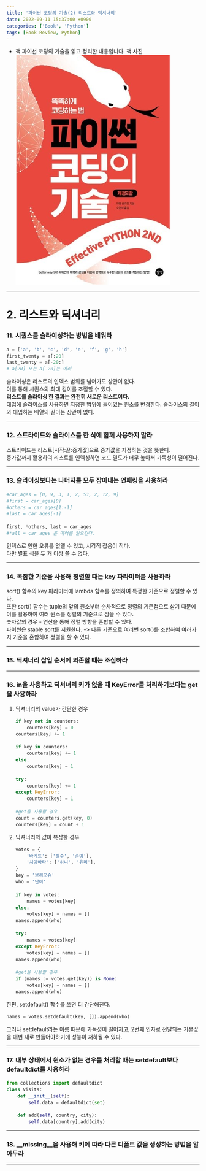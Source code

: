 ```yaml
---
title: '파이썬 코딩의 기술(2) 리스트와 딕셔너리'
date: 2022-09-11 15:37:00 +0900
categories: ['Book', 'Python']
tags: [Book Review, Python]
---
```


- 책 파이선 코딩의 기술을 읽고 정리한 내용입니다.
책 사진
![책 사진](../assets/img/book_cover.jpg)

---

# 2. 리스트와 딕셔너리
### 11. 시퀀스를 슬라이싱하는 방법을 배워라
```py
a = ['a', 'b', 'c', 'd', 'e', 'f', 'g', 'h']
first_twenty = a[:20]
last_twenty = a[-20:]
# a[20] 또는 a[-20]는 에러
```
슬라이싱은 리스트의 인덱스 범위를 넘어가도 상관이 없다.  
이를 통해 시퀀스의 최대 길이를 조절할 수 있다.  
**리스트를 슬라이싱 한 결과는 완전히 새로운 리스트이다.**  
대입에 슬라이스를 사용하면 지정한 범위에 들어있는 원소를 변경한다. 슬라이스의 길이와 대입하는 배열의 길이는 상관이 없다.

---

### 12. 스트라이드와 슬라이스를 한 식에 함께 사용하지 말라
스트라이드는 리스트[시작:끝:증가값]으로 증가값을 지정하는 것을 뜻한다.  
증가값까지 활용하여 리스트를 인덱싱하면 코드 밀도가 너무 높아서 가독성이 떨어진다.

---

### 13. 슬라이싱보다는 나머지를 모두 잡아내는 언패킹을 사용하라
```py
#car_ages = [0, 9, 3, 1, 2, 53, 2, 12, 9]
#first = car_ages[0]
#others = car_ages[1:-1]
#last = car_ages[-1]

first, *others, last = car_ages
#*all = car_ages 은 에러를 일으킨다.
```
인덱스로 인한 오류를 없앨 수 있고, 시각적 잡음이 적다.  
다만 별표 식을 두 개 이상 쓸 수 없다.

---
### 14. 복잡한 기준을 사용해 정렬할 때는 key 파라미터를 사용하라
sort() 함수의 key 파라미터에 lambda 함수를 정의하여 특정한 기준으로 정렬할 수 있다.  
또한 sort() 함수는 tuple의 앞의 원소부터 순차적으로 정렬의 기준점으로 삼기 때문에 이를 활용하여 여러 원소를 정렬의 기준으로 삼을 수 있다.  
숫자값의 경우 - 연산을 통해 정렬 방향을 혼합할 수 있다.  
파이썬은 stable sort를 지원한다. -> 다른 기준으로 여러번 sort()를 조합하여 여러가지 기준을 혼합하여 정렬을 할 수 있다.

---

### 15. 딕셔너리 삽입 순서에 의존할 때는 조심하라

---

### 16. in을 사용하고 딕셔너리 키가 없을 때 KeyError를 처리하기보다는 get을 사용하라
1. 딕셔너리의 value가 간단한 경우

    ```py
    if key not in counters:
        counters[key] = 0
    counters[key] += 1

    if key in counters:
        counters[key] += 1
    else:
        counters[key] = 1

    try:
        counters[key] += 1
    except KeyError:
        counters[key] = 1

    #get을 사용할 경우
    count = counters.get(key, 0)
    counters[key] = count + 1
    ```

2. 딕셔너리의 값이 복잡한 경우

    ```py
    votes = {
        '바게트': ['철수', '순이'],
        '치아바타': ['하니', '유리'],
    }
    key = '브리오슈'
    who = '단이'

    if key in votes:
        names = votes[key]
    else:
        votes[key] = names = []
    names.append(who)

    try:
        names = votes[key]
    except KeyError:
        votes[key] = names = []
    names.append(who)

    #get을 사용할 경우
    if (names := votes.get(key)) is None:
        votes[key] = names = []
    names.append(who)
    ```


한편, setdefault() 함수를 쓰면 더 간단해진다. 
```py
names = votes.setdefault(key, []).append(who)
```
그러나 setdefault라는 이름 때문에 가독성이 떨어지고, 2번째 인자로 전달되는 기본값을 매번 새로 만들어야하기에 성능이 저하될 수 있다. 

---

### 17. 내부 상태에서 원소가 없는 경우를 처리할 때는 setdefault보다 defaultdict를 사용하라
```py
from collections import defaultdict
class Visits:
    def __init__(self):
        self.data = defaultdict(set)

    def add(self, country, city):
        self.data[country].add(city)
```

---

### 18. __missing__을 사용해 키에 따라 다른 디폴트 값을 생성하는 방법을 알아두라

---